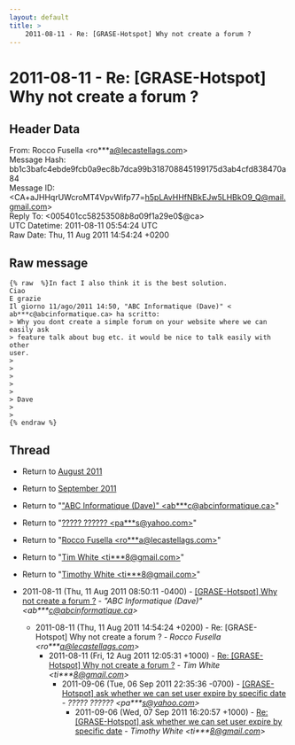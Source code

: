 ```yaml
---
layout: default
title: >
    2011-08-11 - Re: [GRASE-Hotspot] Why not create a forum ?
---
```


# 2011-08-11 - Re: [GRASE-Hotspot] Why not create a forum ?

## Header Data

From: Rocco Fusella \<ro***a@lecastellags.com\><br>
Message Hash: bb1c3bafc4ebde9fcb0a9ec8b7dca99b318708845199175d3ab4cfd838470a84<br>
Message ID: \<CA+aJHHqrUWcroMT4VpvWifp77=h5pLAvHHfNBkEJw5LHBkO9_Q@mail.gmail.com\><br>
Reply To: \<005401cc5825$3508b8a0$9f1a29e0$@ca\><br>
UTC Datetime: 2011-08-11 05:54:24 UTC<br>
Raw Date: Thu, 11 Aug 2011 14:54:24 +0200<br>

## Raw message

```
{% raw  %}In fact I also think it is the best solution.
Ciao
E grazie
Il giorno 11/ago/2011 14:50, "ABC Informatique (Dave)" <
ab***c@abcinformatique.ca> ha scritto:
> Why you dont create a simple forum on your website where we can easily ask
> feature talk about bug etc. it would be nice to talk easily with other
user.
>
>
>
>
>
> Dave
>
>
{% endraw %}
```

## Thread

+ Return to [August 2011](/archive/2011/08)
+ Return to [September 2011](/archive/2011/09)

+ Return to "["ABC Informatique (Dave)" <ab***c<span>@</span>abcinformatique.ca>](/authors/ab___c_at_abcinformatique_ca)"
+ Return to "[????? ?????? <pa***s<span>@</span>yahoo.com>](/authors/pa___s_at_yahoo_com)"
+ Return to "[Rocco Fusella <ro***a<span>@</span>lecastellags.com>](/authors/ro___a_at_lecastellags_com)"
+ Return to "[Tim White <ti***8<span>@</span>gmail.com>](/authors/ti___8_at_gmail_com)"
+ Return to "[Timothy White <ti***8<span>@</span>gmail.com>](/authors/ti___8_at_gmail_com)"

+ 2011-08-11 (Thu, 11 Aug 2011 08:50:11 -0400) - [[GRASE-Hotspot] Why not create a forum ?](/archive/2011/08/831b73cf8222e0963082aaa1d1a95c4ab6a8a27234ca4e69c517a12868c8a746) - _"ABC Informatique (Dave)" \<ab***c@abcinformatique.ca\>_
  + 2011-08-11 (Thu, 11 Aug 2011 14:54:24 +0200) - Re: [GRASE-Hotspot] Why not create a forum ? - _Rocco Fusella \<ro***a@lecastellags.com\>_
    + 2011-08-11 (Fri, 12 Aug 2011 12:05:31 +1000) - [Re: [GRASE-Hotspot] Why not create a forum ?](/archive/2011/08/fb0cedb475aea5dff892d51af1dc65a2a5b57e60dbf13671b1a58c4a55657dd5) - _Tim White \<ti***8@gmail.com\>_
      + 2011-09-06 (Tue, 06 Sep 2011 22:35:36 -0700) - [[GRASE-Hotspot] ask whether we can set user expire by specific date](/archive/2011/09/28c95fd7526305a767954c64366e644434cdcc9e6d78a9ba0d89007f906e6f6b) - _????? ?????? \<pa***s@yahoo.com\>_
        + 2011-09-06 (Wed, 07 Sep 2011 16:20:57 +1000) - [Re: [GRASE-Hotspot] ask whether we can set user expire by specific	date](/archive/2011/09/001123699bd24e614f0e16cfdf22ae504d678c7ab1eabb2067b7d6be91673723) - _Timothy White \<ti***8@gmail.com\>_

